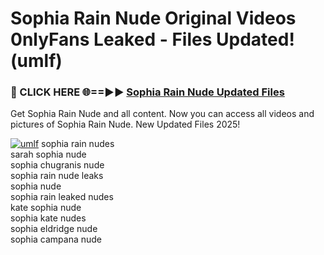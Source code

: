 # Sophia Rain Nude Original Videos 0nlyFans Leaked - Files Updated! (umlf)

<h3>🔴 CLICK HERE 🌐==►► <a href="https://tinyurl.com/52m3yx9h" rel="nofollow">Sophia Rain Nude Updated Files</a></h3>

Get Sophia Rain Nude and all content. Now you can access all videos and pictures of Sophia Rain Nude. New Updated Files 2025!

[![umlf](https://i.imgur.com/TnHtlc8.gif)](https://tinyurl.com/52m3yx9h)
sophia rain nudes<br>
sarah sophia nude<br>
sophia chugranis nude<br>
sophia rain nude leaks<br>
sophia nude<br>
sophia rain leaked nudes<br>
kate sophia nude<br>
sophia kate nudes<br>
sophia eldridge nude<br>
sophia campana nude